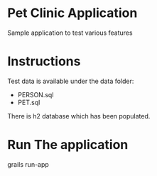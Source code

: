 # Pet Clinic Application

Sample application to test various features

# Instructions

Test data is available under the data folder:

* PERSON.sql
* PET.sql

There is h2 database which has been populated.

# Run The application

grails run-app


